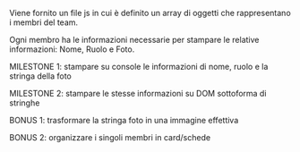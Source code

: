 Viene fornito un file js in cui è definito un array di oggetti che rappresentano i membri del team.

Ogni membro ha le informazioni necessarie per stampare le relative informazioni: Nome, Ruolo e Foto.

MILESTONE 1:
stampare su console le informazioni di nome, ruolo e la stringa della foto

MILESTONE 2:
stampare le stesse informazioni su DOM sottoforma di stringhe

BONUS 1:
trasformare la stringa foto in una immagine effettiva

BONUS 2:
organizzare i singoli membri in card/schede